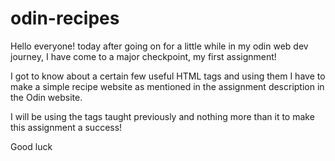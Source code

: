 # odin-recipes

Hello everyone! today after going on for a little while in my odin web dev journey, I have come to a major checkpoint, my first assignment!

I got to know about a certain few useful HTML tags and using them I have to make a simple recipe website as mentioned in the assignment description in the Odin website.

I will be using the tags taught previously and nothing more than it to make this assignment a success!

Good luck